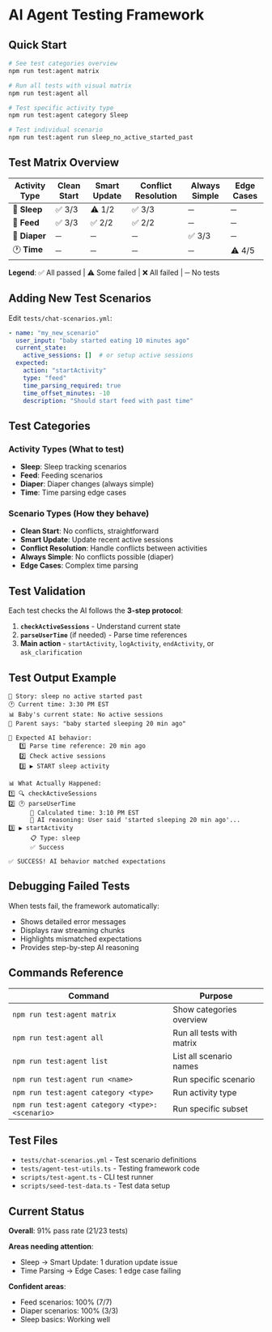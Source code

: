 # AI Agent Testing Framework

## Quick Start

```bash
# See test categories overview
npm run test:agent matrix

# Run all tests with visual matrix
npm run test:agent all

# Test specific activity type
npm run test:agent category Sleep

# Test individual scenario
npm run test:agent run sleep_no_active_started_past
```

## Test Matrix Overview

| Activity Type | Clean Start | Smart Update | Conflict Resolution | Always Simple | Edge Cases |
|---------------|-------------|--------------|-------------------|---------------|------------|
| 🛌 **Sleep**     | ✅ 3/3      | ⚠️ 1/2       | ✅ 3/3            | ─             | ─          |
| 🍼 **Feed**      | ✅ 3/3      | ✅ 2/2       | ✅ 2/2            | ─             | ─          |
| 👶 **Diaper**    | ─           | ─            | ─                 | ✅ 3/3        | ─          |
| 🕐 **Time**      | ─           | ─            | ─                 | ─             | ⚠️ 4/5     |

**Legend**: ✅ All passed | ⚠️ Some failed | ❌ All failed | ─ No tests

## Adding New Test Scenarios

Edit `tests/chat-scenarios.yml`:

```yaml
- name: "my_new_scenario"
  user_input: "baby started eating 10 minutes ago"
  current_state: 
    active_sessions: []  # or setup active sessions
  expected:
    action: "startActivity"
    type: "feed"
    time_parsing_required: true
    time_offset_minutes: -10
    description: "Should start feed with past time"
```

## Test Categories

### Activity Types (What to test)
- **Sleep**: Sleep tracking scenarios
- **Feed**: Feeding scenarios
- **Diaper**: Diaper changes (always simple)
- **Time**: Time parsing edge cases

### Scenario Types (How they behave)
- **Clean Start**: No conflicts, straightforward
- **Smart Update**: Update recent active sessions
- **Conflict Resolution**: Handle conflicts between activities
- **Always Simple**: No conflicts possible (diaper)
- **Edge Cases**: Complex time parsing

## Test Validation

Each test checks the AI follows the **3-step protocol**:

1. **`checkActiveSessions`** - Understand current state
2. **`parseUserTime`** (if needed) - Parse time references  
3. **Main action** - `startActivity`, `logActivity`, `endActivity`, or `ask_clarification`

## Test Output Example

```text
📖 Story: sleep no active started past
🕐 Current time: 3:30 PM EST
📊 Baby's current state: No active sessions
💬 Parent says: "baby started sleeping 20 min ago"

🤖 Expected AI behavior:
   1️⃣ Parse time reference: 20 min ago
   2️⃣ Check active sessions
   3️⃣ ▶️ START sleep activity

📊 What Actually Happened:
1️⃣ 🔍 checkActiveSessions
2️⃣ 🕐 parseUserTime
      🎯 Calculated time: 3:10 PM EST
      💭 AI reasoning: User said 'started sleeping 20 min ago'...
3️⃣ ▶️ startActivity
      📋 Type: sleep
      ✅ Success

✅ SUCCESS! AI behavior matched expectations
```

## Debugging Failed Tests

When tests fail, the framework automatically:
- Shows detailed error messages
- Displays raw streaming chunks
- Highlights mismatched expectations
- Provides step-by-step AI reasoning

## Commands Reference

| Command | Purpose |
|---------|---------|
| `npm run test:agent matrix` | Show categories overview |
| `npm run test:agent all` | Run all tests with matrix |
| `npm run test:agent list` | List all scenario names |
| `npm run test:agent run <name>` | Run specific scenario |
| `npm run test:agent category <type>` | Run activity type |
| `npm run test:agent category <type>:<scenario>` | Run specific subset |

## Test Files

- `tests/chat-scenarios.yml` - Test scenario definitions
- `tests/agent-test-utils.ts` - Testing framework code
- `scripts/test-agent.ts` - CLI test runner
- `scripts/seed-test-data.ts` - Test data setup

## Current Status

**Overall**: 91% pass rate (21/23 tests)

**Areas needing attention**:
- Sleep → Smart Update: 1 duration update issue
- Time Parsing → Edge Cases: 1 edge case failing

**Confident areas**:
- Feed scenarios: 100% (7/7)
- Diaper scenarios: 100% (3/3) 
- Sleep basics: Working well